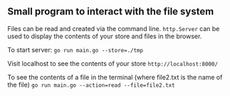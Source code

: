 ## Small program to interact with the file system 

Files can be read and created via the command line. 
`http.Server` can be used to display the contents of your store and files in the browser.

To start server: 
 `go run main.go --store=./tmp`
 
Visit localhost to see the contents of your store
 `http://localhost:8000/`

To see the contents of a file in the terminal (where file2.txt is the name of the file)
`go run main.go --action=read --file=file2.txt`

